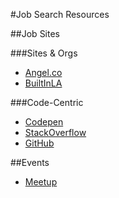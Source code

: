 #Job Search Resources

##Job Sites

###Sites & Orgs

- [Angel.co](https://angel.co/jobs)
- [BuiltInLA](http://www.builtinla.com/jobs)

###Code-Centric

- [Codepen](http://codepen.io/jobs/)
- [StackOverflow](http://stackoverflow.com/jobs)
- [GitHub](https://jobs.github.com/)

##Events

- [Meetup](http://www.meetup.com/)

